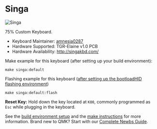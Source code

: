 # Singa

![Singa](https://i.imgur.com/VVO27Tr.jpg)

75% Custom Keyboard. 

* Keyboard Maintainer: [amnesia0287](https://github.com/amnesia0287)
* Hardware Supported: TGR-Elaine v1.0 PCB
* Hardware Availability: http://singakbd.com/


Make example for this keyboard (after setting up your build environment):

    make singa:default

Flashing example for this keyboard ([after setting up the bootloadHID flashing environment](https://docs.qmk.fm/#/flashing_bootloadhid))

    make singa:default:flash

**Reset Key:** Hold down the key located at `K00`, commonly programmed as `Esc` while plugging in the keyboard. 

See the [build environment setup](https://docs.qmk.fm/#/getting_started_build_tools) and the [make instructions](https://docs.qmk.fm/#/getting_started_make_guide) for more information. Brand new to QMK? Start with our [Complete Newbs Guide](https://docs.qmk.fm/#/newbs).
